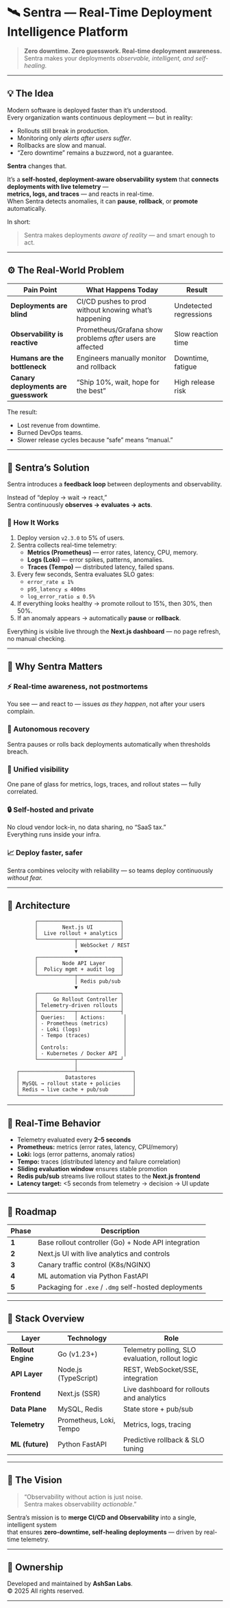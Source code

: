 # 🛰️ Sentra — Real-Time Deployment Intelligence Platform

> **Zero downtime. Zero guesswork. Real-time deployment awareness.**  
> Sentra makes your deployments *observable, intelligent, and self-healing.*

---

## 💡 The Idea

Modern software is deployed faster than it’s understood.  
Every organization wants continuous deployment — but in reality:
- Rollouts still break in production.
- Monitoring only *alerts after users suffer*.
- Rollbacks are slow and manual.
- “Zero downtime” remains a buzzword, not a guarantee.

**Sentra** changes that.

It’s a **self-hosted, deployment-aware observability system** that **connects deployments with live telemetry** —  
**metrics, logs, and traces** — and reacts in real-time.  
When Sentra detects anomalies, it can **pause**, **rollback**, or **promote** automatically.

In short:
> Sentra makes deployments *aware of reality* — and smart enough to act.

---

## ⚙️ The Real-World Problem

| Pain Point | What Happens Today | Result |
|-------------|--------------------|---------|
| **Deployments are blind** | CI/CD pushes to prod without knowing what’s happening | Undetected regressions |
| **Observability is reactive** | Prometheus/Grafana show problems *after* users are affected | Slow reaction time |
| **Humans are the bottleneck** | Engineers manually monitor and rollback | Downtime, fatigue |
| **Canary deployments are guesswork** | “Ship 10%, wait, hope for the best” | High release risk |

The result:  
- Lost revenue from downtime.  
- Burned DevOps teams.  
- Slower release cycles because “safe” means “manual.”

---

## 🧩 Sentra’s Solution

Sentra introduces a **feedback loop** between deployments and observability.

Instead of “deploy → wait → react,”  
Sentra continuously **observes → evaluates → acts**.

### 🔁 How It Works
1. Deploy version `v2.3.0` to 5% of users.
2. Sentra collects real-time telemetry:
   - **Metrics (Prometheus)** — error rates, latency, CPU, memory.
   - **Logs (Loki)** — error spikes, patterns, anomalies.
   - **Traces (Tempo)** — distributed latency, failed spans.
3. Every few seconds, Sentra evaluates SLO gates:
   - `error_rate ≤ 1%`
   - `p95_latency ≤ 400ms`
   - `log_error_ratio ≤ 0.5%`
4. If everything looks healthy → promote rollout to 15%, then 30%, then 50%.
5. If an anomaly appears → automatically **pause** or **rollback**.

Everything is visible live through the **Next.js dashboard** — no page refresh, no manual checking.

---

## 🧠 Why Sentra Matters

### ⚡ Real-time awareness, not postmortems
You see — and react to — issues *as they happen*, not after your users complain.

### 🤖 Autonomous recovery
Sentra pauses or rolls back deployments automatically when thresholds breach.

### 🧩 Unified visibility
One pane of glass for metrics, logs, traces, and rollout states — fully correlated.

### 🔒 Self-hosted and private
No cloud vendor lock-in, no data sharing, no “SaaS tax.”  
Everything runs inside your infra.

### 📈 Deploy faster, safer
Sentra combines velocity with reliability — so teams deploy continuously *without fear.*

---

## 🧩 Architecture

             ┌───────────────────────────┐
             │        Next.js UI         │
             │  Live rollout + analytics │
             └────────────┬──────────────┘
                          │ WebSocket / REST
                          ▼
             ┌───────────────────────────┐
             │        Node API Layer     │
             │  Policy mgmt + audit log  │
             └────────────┬──────────────┘
                          │ Redis pub/sub
                          ▼
             ┌───────────────────────────┐
             │     Go Rollout Controller │
             │ Telemetry-driven rollouts │
             ├────────────┬──────────────┤
             │ Queries:   │ Actions:      │
             │ - Prometheus (metrics)     │
             │ - Loki (logs)              │
             │ - Tempo (traces)           │
             │                            │
             │ Controls:                  │
             │ - Kubernetes / Docker API  │
             └────────────┬──────────────┘
                          │
       ┌──────────────────┴──────────────────┐
       │               Datastores            │
       │ MySQL → rollout state + policies    │
       │ Redis → live cache + pub/sub        │
       └─────────────────────────────────────┘

---

## 📡 Real-Time Behavior

- Telemetry evaluated every **2–5 seconds**
- **Prometheus:** metrics (error rates, latency, CPU/memory)
- **Loki:** logs (error patterns, anomaly ratios)
- **Tempo:** traces (distributed latency and failure correlation)
- **Sliding evaluation window** ensures stable promotion
- **Redis pub/sub** streams live rollout states to the **Next.js frontend**
- **Latency target:** <5 seconds from telemetry → decision → UI update

---

## 🧭 Roadmap

| Phase | Description |
|--------|-------------|
| **1** | Base rollout controller (Go) + Node API integration |
| **2** | Next.js UI with live analytics and controls |
| **3** | Canary traffic control (K8s/NGINX) |
| **4** | ML automation via Python FastAPI |
| **5** | Packaging for `.exe` / `.dmg` self-hosted deployments |

---

## 🧩 Stack Overview

| Layer | Technology | Role |
|--------|-------------|------|
| **Rollout Engine** | Go (v1.23+) | Telemetry polling, SLO evaluation, rollout logic |
| **API Layer** | Node.js (TypeScript) | REST, WebSocket/SSE, integration |
| **Frontend** | Next.js (SSR) | Live dashboard for rollouts and analytics |
| **Data Plane** | MySQL, Redis | State store + pub/sub |
| **Telemetry** | Prometheus, Loki, Tempo | Metrics, logs, tracing |
| **ML (future)** | Python FastAPI | Predictive rollback & SLO tuning |

---

## 🧠 The Vision

> “Observability without action is just noise.  
> Sentra makes observability *actionable*.”

Sentra’s mission is to **merge CI/CD and Observability** into a single, intelligent system  
that ensures **zero-downtime, self-healing deployments** — driven by real-time telemetry.

---

## 🏢 Ownership
Developed and maintained by **AshSan Labs**.  
© 2025 All rights reserved.

---

